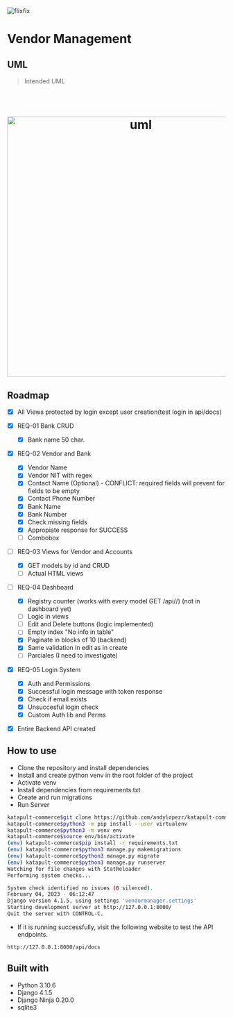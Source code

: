 <img src="https://media.licdn.com/dms/image/D4E12AQF9yzpGOro1AA/article-cover_image-shrink_720_1280/0/1662417464111?e=2147483647&v=beta&t=ObCOfTGhLzI4QUFDg1mlZlMtL65kq3lX7OPNrN5saZE" alt="flixfix">

# Vendor Management

## UML
> Intended UML

<h1 align="center">
  <br>
  <img src="https://i.imgur.com/flsLO8x.png" alt="uml" height="600">
  <br>
</h1>

## Roadmap

* [X] All Views protected by login except user creation(test login in api/docs)

* [X] REQ-01 Bank CRUD
    * [X] Bank name 50 char.

* [X] REQ-02 Vendor and Bank
    * [X] Vendor Name
    * [X] Vendor NIT with regex
    * [X] Contact Name (Optional) - CONFLICT: required fields will prevent for fields to be empty
    * [X] Contact Phone Number
    * [X] Bank Name
    * [X] Bank Number
    * [X] Check missing fields
    * [X] Appropiate response for SUCCESS
    * [ ] Combobox

* [ ] REQ-03 Views for Vendor and Accounts
    * [X] GET models by id and CRUD
    * [ ] Actual HTML views

* [ ] REQ-04 Dashboard
    * [X] Registry counter (works with every model GET /api/<model>/) (not in dashboard yet)
    * [ ] Logic in views
    * [ ] Edit and Delete buttons (logic implemented)
    * [ ] Empty index "No info in table"
    * [X] Paginate in blocks of 10 (backend)
    * [X] Same validation in edit as in create
    * [ ] Parciales (I need to investigate)

* [X] REQ-05 Login System
    * [X] Auth and Permissions
    * [X] Successful login message with token response
    * [X] Check if email exists
    * [X] Unsuccesful login check
    * [X] Custom Auth lib and Perms

* [X] Entire Backend API created


## How to use

* Clone the repository and install dependencies
* Install and create python venv in the root folder of the project
* Activate venv
* Install dependencies from requirements.txt
* Create and run migrations
* Run Server

```bash
katapult-commerce$git clone https://github.com/andylopezr/katapult-commerce.git
katapult-commerce$python3 -m pip install --user virtualenv
katapult-commerce$python3 -m venv env
katapult-commerce$source env/bin/activate
(env) katapult-commerce$pip install -r requirements.txt
(env) katapult-commerce$python3 manage.py makemigrations
(env) katapult-commerce$python3 manage.py migrate
(env) katapult-commerce$python3 manage.py runserver
Watching for file changes with StatReloader
Performing system checks...

System check identified no issues (0 silenced).
February 04, 2023 - 06:12:47
Django version 4.1.5, using settings 'vendormanager.settings'
Starting development server at http://127.0.0.1:8000/
Quit the server with CONTROL-C.
```

* If it is running successfully, visit the following website to test the API endpoints.
```
http://127.0.0.1:8000/api/docs
```

## Built with

* Python 3.10.6
* Django 4.1.5
* Django Ninja 0.20.0
* sqlite3
